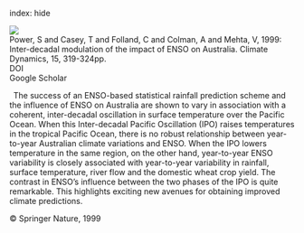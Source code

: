 index: hide

<div class="Citation">
    <div class="Citation-thumb CitationThumb-linked"  data-href="https://doi.org/10.1007/s003820050284">
      <img src="https://static.claimspace.cloud/climate-study-static/refs/thumbs/14/Power_et_al_1999-thumb.png" />
    </div>

  <div class="Citation-body">
    <div class="Citation-text">Power, S and Casey, T and Folland, C and Colman, A and Mehta, V, 1999: Inter-decadal modulation of the impact of ENSO on Australia. <span class="Article-journal">Climate Dynamics, </span><span class="Article-volume">15, </span>319-324pp.</div>
    <div class="Citation-links">
      <div class="CitationLink" data-href="https://doi.org/10.1007/s003820050284">
        <div class="CitationLink-icon CitationLink-Doi"></div>
        <div class="CitationLink-text">DOI</div>
      </div>
      <div class="CitationLink" data-href="https://scholar.google.com/scholar?q=10.1007/s003820050284">
        <div class="CitationLink-icon CitationLink-Scholar"></div>
        <div class="CitationLink-text">Google Scholar</div>
      </div>
    </div>
  </div>
</div>

 The success of an ENSO-based statistical rainfall prediction scheme and the influence of ENSO on Australia are shown to vary in association with a coherent, inter-decadal oscillation in surface temperature over the Pacific Ocean. When this Inter-decadal Pacific Oscillation (IPO) raises temperatures in the tropical Pacific Ocean, there is no robust relationship between year-to-year Australian climate variations and ENSO. When the IPO lowers temperature in the same region, on the other hand, year-to-year ENSO variability is closely associated with year-to-year variability in rainfall, surface temperature, river flow and the domestic wheat crop yield. The contrast in ENSO’s influence between the two phases of the IPO is quite remarkable. This highlights exciting new avenues for obtaining improved climate predictions.

<div class="Citation-copy">
&copy; Springer Nature, 1999
</div>
